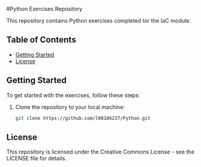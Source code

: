 #Python Exercises Repository

This repository contains Python exercises completed tor the IaC module.

## Table of Contents

- [Getting Started](#getting-started)
- [License](#license)

## Getting Started

To get started with the exercises, follow these steps:

1. Clone the repository to your local machine:

   ```bash
   git clone https://github.com/l00186237/Python.git

## License

This repository is licensed under the Creative Commons License - see the LICENSE file for details.